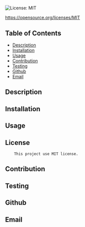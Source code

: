 # 

 ![License: MIT](https://img.shields.io/badge/License-MIT-yellow.svg)
 
https://opensource.org/licenses/MIT

  ## Table of Contents 
  - [Description](#description)
  - [Installation](#installation)
  - [Usage](#usage)
  - [Contribution](#contribution)
  - [Testing](#testing)
  - [Github](#github)
  - [Email](#email)

  ## Description
  

  ## Installation
  

  ## Usage
  

  ## License
        This project use MIT license.
      

  ## Contribution
  

  ## Testing
  

  ## Github
  [](https://github.com/)

  ## Email
  
